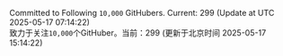 Committed to Following `10,000` GitHubers. Current: <!-- FOLLOWING_COUNT -->299<!-- FOLLOWING_COUNT --> (Update at UTC <!-- LAST_UPDATED -->2025-05-17 07:14:22<!-- LAST_UPDATED -->)<br>
致力于关注`10,000`个GitHuber。当前：<!-- FOLLOWING_COUNT -->299<!-- FOLLOWING_COUNT --> (更新于北京时间 <!-- LAST_UPDATED_CST -->2025-05-17 15:14:22<!-- LAST_UPDATED_CST -->)

